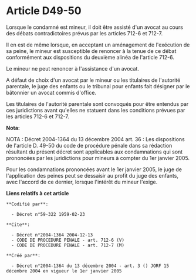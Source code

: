 # Article D49-50

Lorsque le condamné est mineur, il doit être assisté d'un avocat au cours des débats contradictoires prévus par les articles
712-6 et 712-7.

Il en est de même lorsque, en acceptant un aménagement de l'exécution de sa peine, le mineur est susceptible de renoncer à la
tenue de ce débat conformément aux dispositions du deuxième alinéa de l'article 712-6.

Le mineur ne peut renoncer à l'assistance d'un avocat.

A défaut de choix d'un avocat par le mineur ou les titulaires de l'autorité parentale, le juge des enfants ou le tribunal
pour enfants fait désigner par le bâtonnier un avocat commis d'office.

Les titulaires de l'autorité parentale sont convoqués pour être entendus par ces juridictions avant qu'elles ne statuent dans
les conditions prévues par les articles 712-6 et 712-7.

**Nota:**

NOTA : Décret 2004-1364 du 13 décembre 2004 art. 36 : Les dispositions de l'article D. 49-50 du code de procédure pénale dans
sa rédaction résultant du présent décret sont applicables aux condamnations qui sont prononcées par les juridictions pour
mineurs à compter du 1er janvier 2005.

Pour les condamnations prononcées avant le 1er janvier 2005, le juge de l'application des peines peut se dessaisir au profit
du juge des enfants, avec l'accord de ce dernier, lorsque l'intérêt du mineur l'exige.

**Liens relatifs à cet article**

	**Codifié par**:

	  - Décret n°59-322 1959-02-23

	**Cite**:

	  - Décret n°2004-1364 2004-12-13
	  - CODE DE PROCEDURE PENALE - art. 712-6 (V)
	  - CODE DE PROCEDURE PENALE - art. 712-7 (M)

	**Créé par**:

	  - Décret n°2004-1364 du 13 décembre 2004 - art. 3 () JORF 15 décembre 2004 en vigueur le 1er janvier 2005
